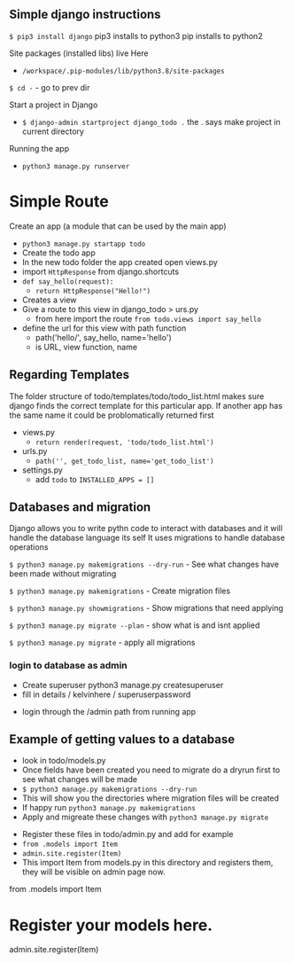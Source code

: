 ## Simple django instructions

`$ pip3 install django`
pip3 installs to python3
pip installs to python2

Site packages (installed libs) live Here
- `/workspace/.pip-modules/lib/python3.8/site-packages`

`$ cd -` - go to prev dir

Start a project in Django
- `$ django-admin startproject django_todo .` the . says make project in current directory

Running the app
- `python3 manage.py runserver`

# Simple Route
Create an app (a module that can be used by the main app)
- `python3 manage.py startapp todo`
- Create the todo app
- In the new todo folder the app created open views.py
- import `HttpResponse` from django.shortcuts
- `def say_hello(request):`
    - `return HttpResponse("Hello!")`
- Creates a view
- Give a route to this view in django_todo > urs.py
    - from here import the route `from todo.views import say_hello`
- define the url for this view with path function
    - path('hello/', say_hello, name='hello')
    - is URL, view function, name

## Regarding Templates

The folder structure of todo/templates/todo/todo_list.html makes sure
django finds the correct template for this particular app.  If another app
has the same name it could be problomatically returned first

- views.py
    - `return render(request, 'todo/todo_list.html')`
- urls.py
    - `path('', get_todo_list, name='get_todo_list')`
- settings.py
    - add `todo` to `INSTALLED_APPS = []`


## Databases and migration
Django allows you to write pythn code to interact with databases and it will handle the database language its self
It uses migrations to handle database operations

`$ python3 manage.py makemigrations --dry-run` - See what changes have been made without migrating

`$ python3 manage.py makemigrations` - Create migration files

`$ python3 manage.py showmigrations` - Show migrations that need applying

`$ python3 manage.py migrate --plan` - show what is and isnt applied

`$ python3 manage.py migrate` - apply all migrations

### login to database as admin

- Create superuser python3 manage.py createsuperuser
- fill in details / kelvinhere / superuserpassword

* login through the /admin path from running app

## Example of getting values to a database

- look in todo/models.py
- Once fields have been created you need to migrate do a dryrun first to see what changes will be made
- `$ python3 manage.py makemigrations --dry-run`
- This will show you the directories where migration files will be created
- If happy run `python3 manage.py makemigrations`
- Apply and migreate these changes with `python3 manage.py migrate`

* Register these files in todo/admin.py and add for example
* `from .models import Item`
* `admin.site.register(Item)`
* This import Item from models.py in this directory and registers them, they will be visible on admin page now.



from .models import Item

# Register your models here.
admin.site.register(Item)